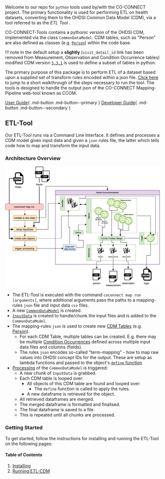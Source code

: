 
Welcome to our repo for `python` tools used by/with the CO-CONNECT project. The primary functionality is used for performing ETL on health datasets, converting them to the OHDSI Common Data Model (CDM), via a tool referred to as the _ETL Tool_ .

CO-CONNECT-Tools contains a pythonic version of the OHDSI CDM, implemented via the class `CommonDataModel`. CDM tables, such as "Person" are also defined as classes (e.g. [`Person`](/docs/CoConnectTools/Person/)) within the code base. 

!!! note 
    In the default setup a __slightly__ (`visit_detail_id` link has been removed from Measurement, Observation and Condition Occurrence tables) modified CDM version [`5.3.1`](https://github.com/OHDSI/CommonDataModel/releases/tag/v5.3.1) is used to define a subset of tables in python.


The primary purpose of this package is to perform ETL of a dataset based upon a supplied set of transform rules encoded within a json file. [Click here](/docs/CoConnectTools/QuickRun/) to jump to a short walkthrough of the steps necessary to run the tool.
The tools is designed to handle the output json of the CO-CONNECT Mapping-Pipeline web-tool known as CCOM.


[User Guide](/docs/CoConnectTools/Installing/){ .md-button .md-button--primary }
[Developer Guide](/docs/CoConnectTools/CommonDataModel/){ .md-button .md-button--secondary }


## ETL-Tool

Our ETL-Tool runs via a Command Line Interface. It defines and processes a CDM model given input data and given a `json` rules file, the latter which tells code how to map and transform the input data. 
 

### Architecture Overview
![overview](../images/etltool.png)
   
* The ETL-Tool is executed with the command `coconnect map run [arguments]`, where additional arguments pass the paths to a mapping-rules `json` file and input data `csv` files.  
* A new [`CommonDataModel`](/docs/CoConnectTools/CommonDataModel/) is created.  
* [`InputData`](/docs/CoConnectTools/InputData/) is created to handle/chunk the input files and is added to the `CommonDataModel`.  
* The mapping-rules `json` is used to create new [CDM Tables](/docs/CoConnectTools/Common/#coconnect.cdm.objects.common.DestinationTable) (e.g. [Person](/docs/CoConnectTools/Person/)).
    * For each CDM Table, multiple tables can be created. E.g. there may be multiple [Condition Occurrences](/docs/CoConnectTools/ConditionOccurrences/) defined across multiple input data files and columns (fields).  
    * The rules `json` encodes so-called "term-mapping" - how to map raw values into OHDSI concept IDs for the output. These are setup as lambda functions and passed to the object's [`define` function](/docs/CoConnectTools/Common/#coconnect.cdm.objects.common.DestinationTable.define)  
* [Processing](/docs/CoConnectTools/CommonDataModel/#coconnect.cdm.model.CommonDataModel.process) of the `CommonDataModel` is triggered:   
    * A new chunk of `InputData` is grabbed.   
    * Each CDM table is looped over:  
        * All objects of this CDM table are found and looped over:
             * The `define` function is called to apply the rules.
	     * A new dataframe is retrieved for the object.
	* All retrieved dataframes are merged.   
	* The merged dataframe is formatted and finalised.   
	* The final dataframe is saved to a file.   
    * This is repeated until all chunks are processed.   



### Getting Started

To get started, follow the instructions for installing and running the ETL-Tool on the following pages:
#### Table of Contents
1. [Installing](/docs/CoConnectTools/Installing/)
1. [Running ETL-CDM](/docs/CoConnectTools/ETL-Tool/)
